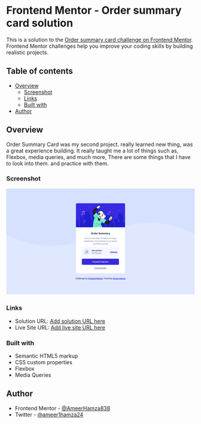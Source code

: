 # Frontend Mentor - Order summary card solution

This is a solution to the [Order summary card challenge on Frontend Mentor](https://www.frontendmentor.io/challenges/order-summary-component-QlPmajDUj). Frontend Mentor challenges help you improve your coding skills by building realistic projects. 

## Table of contents

- [Overview](#overview)
  - [Screenshot](#screenshot)
  - [Links](#links)
  - [Built with](#built-with)
- [Author](#author)



## Overview

  Order Summary Card was my second project. really learned new thing, was a great experience building. It really taught me a lot of things such as, Flexbox, media queries, and much more,  There are some things that I have to look into them. and practice with them. 

### Screenshot

![](./images/image.png)



### Links

- Solution URL: [Add solution URL here](https://your-solution-url.com)
- Live Site URL: [Add live site URL here](https://order-summery-component-project-2.vercel.app/?vercelToolbarCode=UjhHksQZ9pWQ7R_)


### Built with

- Semantic HTML5 markup
- CSS custom properties
- Flexbox
- Media Queries


## Author

- Frontend Mentor - [@AmeerHamza838](https://www.frontendmentor.io/profile/AmeerHamza838)
- Twitter - [@ameer1hamza24](https://www.twitter.com/ameer1hamza24)

